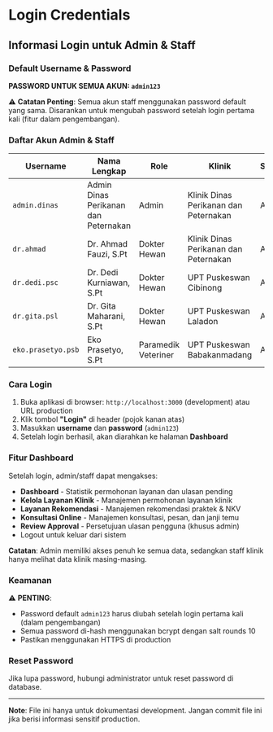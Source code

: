 # Login Credentials

## Informasi Login untuk Admin & Staff

### Default Username & Password

**PASSWORD UNTUK SEMUA AKUN: `admin123`**

⚠️ **Catatan Penting**: Semua akun staff menggunakan password default yang sama. Disarankan untuk mengubah password setelah login pertama kali (fitur dalam pengembangan).

### Daftar Akun Admin & Staff

| Username | Nama Lengkap | Role | Klinik | Status |
|----------|--------------|------|--------|--------|
| `admin.dinas` | Admin Dinas Perikanan dan Peternakan | Admin | Klinik Dinas Perikanan dan Peternakan | Aktif |
| `dr.ahmad` | Dr. Ahmad Fauzi, S.Pt | Dokter Hewan | Klinik Dinas Perikanan dan Peternakan | Aktif |
| `dr.dedi.psc` | Dr. Dedi Kurniawan, S.Pt | Dokter Hewan | UPT Puskeswan Cibinong | Aktif |
| `dr.gita.psl` | Dr. Gita Maharani, S.Pt | Dokter Hewan | UPT Puskeswan Laladon | Aktif |
| `eko.prasetyo.psb` | Eko Prasetyo, S.Pt | Paramedik Veteriner | UPT Puskeswan Babakanmadang | Aktif |

### Cara Login

1. Buka aplikasi di browser: `http://localhost:3000` (development) atau URL production
2. Klik tombol **"Login"** di header (pojok kanan atas)
3. Masukkan **username** dan **password** (`admin123`)
4. Setelah login berhasil, akan diarahkan ke halaman **Dashboard**

### Fitur Dashboard

Setelah login, admin/staff dapat mengakses:
- **Dashboard** - Statistik permohonan layanan dan ulasan pending
- **Kelola Layanan Klinik** - Manajemen permohonan layanan klinik
- **Layanan Rekomendasi** - Manajemen rekomendasi praktek & NKV
- **Konsultasi Online** - Manajemen konsultasi, pesan, dan janji temu
- **Review Approval** - Persetujuan ulasan pengguna (khusus admin)
- Logout untuk keluar dari sistem

**Catatan**: Admin memiliki akses penuh ke semua data, sedangkan staff klinik hanya melihat data klinik masing-masing.

### Keamanan

⚠️ **PENTING**: 
- Password default `admin123` harus diubah setelah login pertama kali (dalam pengembangan)
- Semua password di-hash menggunakan bcrypt dengan salt rounds 10
- Pastikan menggunakan HTTPS di production

### Reset Password

Jika lupa password, hubungi administrator untuk reset password di database.

---

**Note**: File ini hanya untuk dokumentasi development. Jangan commit file ini jika berisi informasi sensitif production.

